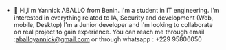 - 👋 Hi,I'm Yannick ABALLO from Benin. I'm a student in IT engineering. 
I'm interested in everything related to IA, Security and development (Web,  mobile, Desktop) 
I'm a Junior developer and I'm looking to collaborate on real project to gain experience. 
You can reach me through email :aballoyannick@gmail.com or through whatsapp : +229 95806050

